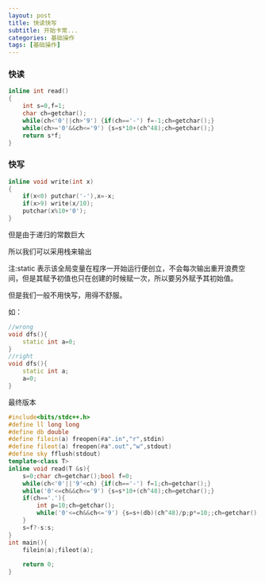 ```yaml
---
layout: post
title: 快读快写
subtitle: 开始卡常...
categories: 基础操作
tags: [基础操作]
---
```


### 快读
```cpp
inline int read()
{
	int s=0,f=1;
	char ch=getchar();
	while(ch<'0'||ch>'9') {if(ch=='-') f=-1;ch=getchar();}
	while(ch>='0'&&ch<='9') {s=s*10+(ch^48);ch=getchar();}
	return s*f;
}
```
### 快写
```cpp
inline void write(int x)
{
	if(x<0) putchar('-'),x=-x;
	if(x>9) write(x/10);
	putchar(x%10+'0');
}
```
但是由于递归的常数巨大

所以我们可以采用栈来输出

注:static 表示该全局变量在程序一开始运行便创立，不会每次输出重开浪费空间，但是其赋予初值也只在创建的时候赋一次，所以要另外赋予其初始值。

但是我们一般不用快写，用得不舒服。

如：
```cpp
//wrong
void dfs(){
	static int a=0;
}
//right
void dfs(){
	static int a;
	a=0;
}
```

最终版本

```cpp
#include<bits/stdc++.h>
#define ll long long
#define db double
#define filein(a) freopen(#a".in","r",stdin)
#define fileot(a) freopen(#a".out","w",stdout)
#define sky fflush(stdout)
template<class T>
inline void read(T &s){
	s=0;char ch=getchar();bool f=0;
	while(ch<'0'||'9'<ch) {if(ch=='-') f=1;ch=getchar();}
	while('0'<=ch&&ch<='9') {s=s*10+(ch^48);ch=getchar();}
	if(ch=='.'){
		int p=10;ch=getchar();
		while('0'<=ch&&ch<='9') {s=s+(db)(ch^48)/p;p*=10;;ch=getchar();};
	}
	s=f?-s:s;
}
int main(){
	filein(a);fileot(a);
	
	return 0;
}
```
